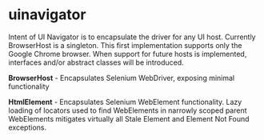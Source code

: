 # uinavigator
Intent of UI Navigator is to encapsulate the driver for any UI host.  Currently BrowserHost is a singleton.  This first implementation supports only the Google Chrome browser.  When support for future hosts is implemented, interfaces and/or abstract classes will be introduced.

<b>BrowserHost</b> - Encapsulates Selenium WebDriver, exposing minimal functionality

<b>HtmlElement</b> - Encapsulates Selenium WebElement functionality.  Lazy loading of locators used to find WebElements in narrowly scoped parent WebElements mitigates virtually all Stale Element and Element Not Found exceptions.

